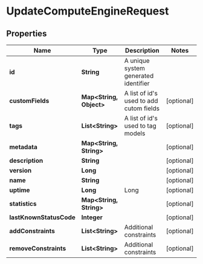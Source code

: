 

# UpdateComputeEngineRequest


## Properties

Name | Type | Description | Notes
------------ | ------------- | ------------- | -------------
**id** | **String** | A unique system generated identifier | 
**customFields** | **Map&lt;String, Object&gt;** | A list of id&#39;s used to add cutom fields |  [optional]
**tags** | **List&lt;String&gt;** | A list of id&#39;s used to tag models |  [optional]
**metadata** | **Map&lt;String, String&gt;** |  |  [optional]
**description** | **String** |  |  [optional]
**version** | **Long** |  |  [optional]
**name** | **String** |  |  [optional]
**uptime** | **Long** | Long |  [optional]
**statistics** | **Map&lt;String, String&gt;** |  |  [optional]
**lastKnownStatusCode** | **Integer** |  |  [optional]
**addConstraints** | **List&lt;String&gt;** | Additional constraints |  [optional]
**removeConstraints** | **List&lt;String&gt;** | Additional constraints |  [optional]



